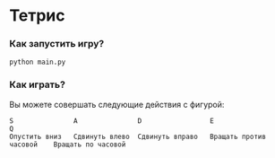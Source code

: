 # Тетрис

### Как запустить игру?
```python main.py```

### Как играть? 

Вы можете совершать следующие действия с фигурой:


    S               A               D                 E                         Q
    Опустить вниз   Сдвинуть влево  Сдвинуть вправо   Вращать против часовой    Вращать по часовой
